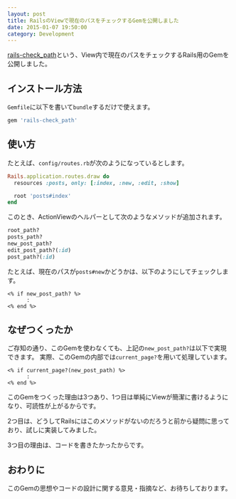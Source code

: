 ```yaml
---
layout: post
title: RailsのViewで現在のパスをチェックするGemを公開しました
date: 2015-01-07 19:50:00
category: Development
---
```


[rails-check_path](https://github.com/kami30k/rails-check_path)という、View内で現在のパスをチェックするRails用のGemを公開しました。

## インストール方法

`Gemfile`に以下を書いて`bundle`するだけで使えます。

```ruby
gem 'rails-check_path'
```

## 使い方

たとえば、`config/routes.rb`が次のようになっているとします。

```ruby
Rails.application.routes.draw do
  resources :posts, only: [:index, :new, :edit, :show]

  root 'posts#index'
end
```

このとき、ActionViewのヘルパーとして次のようなメソッドが追加されます。

```ruby
root_path?
posts_path?
new_post_path?
edit_post_path?(:id)
post_path?(:id)
```

たとえば、現在のパスが`posts#new`かどうかは、以下のようにしてチェックします。

```erb
<% if new_post_path? %>
      :
<% end %>
```

## なぜつくったか

ご存知の通り、このGemを使わなくても、上記の`new_post_path?`は以下で実現できます。
実際、このGemの内部では`current_page?`を用いて処理しています。

```erb
<% if current_page?(new_post_path) %>
      :
<% end %>
```

このGemをつくった理由は3つあり、1つ目は単純にViewが簡潔に書けるようになり、可読性が上がるからです。

2つ目は、どうしてRailsにはこのメソッドがないのだろうと前から疑問に思っており、試しに実装してみました。

3つ目の理由は、コードを書きたかったからです。

## おわりに

このGemの思想やコードの設計に関する意見・指摘など、お待ちしております。
